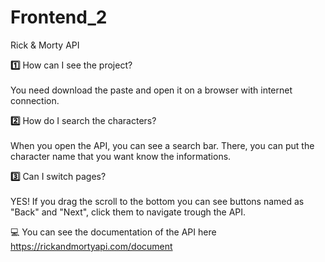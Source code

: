# Frontend_2
Rick &amp; Morty API

**:one:** How can I see the project? <br> <br>
You need download the paste and open it on a browser with internet connection.

**:two:** How do I search the characters?<br><br>
When you open the API, you can see a search bar. There, you can put the character name that you want know the informations.

**:three:** Can I switch pages?<br><br>
YES! If you drag the scroll to the bottom you can see buttons named as "Back" and "Next", click them to navigate trough the API.

:computer: You can see the documentation of the API here https://rickandmortyapi.com/document
